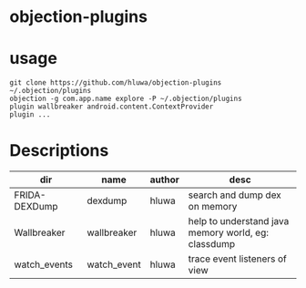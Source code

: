 # objection-plugins

# usage

```
git clone https://github.com/hluwa/objection-plugins ~/.objection/plugins
objection -g com.app.name explore -P ~/.objection/plugins
plugin wallbreaker android.content.ContextProvider
plugin ...
```

# Descriptions

| dir | name | author | desc |
| -- | -- | -- | -- |
| FRIDA-DEXDump | dexdump | hluwa | search and dump dex on memory |
| Wallbreaker | wallbreaker | hluwa | help to understand java memory world, eg: classdump |
| watch_events | watch_event | hluwa | trace event listeners of view |
